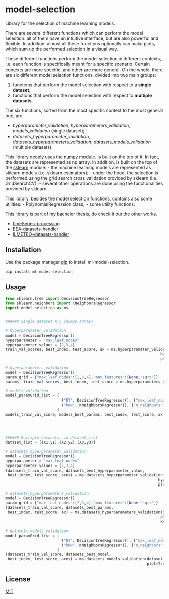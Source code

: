 # model-selection
Library for the selection of machine learning models.

There are several different functions which can perform the model selection: all of them have an intuitive interface, but
are also powerful and flexible.
In addition, almost all these functions optionally can make plots, which sum up the performed selection in a visual way.

These different functions perform the model selection in different contexts, i.e. each function is specifically meant for a
specific scenario. Certain contexts are more specific, and other are more general.
On the whole, there are six different model selection functions, divided into two main groups:
1. functions that perform the model selection with respect to a **single dataset**;
2. functions that perform the model selection with respect to **multiple datasets**.

The six functions, sorted from the most specific context to the most general one, are:
- *hyperparameter_validation*, *hyperparameters_validation*, *models_validation* (single dataset);
- *datasets_hyperparameter_validation*, *datasets_hyperparameters_validation*, *datasets_models_validation* (multiple
      datasets).

This library deeply uses the [numpy](https://numpy.org/) module. Is built on the top of it. In fact, the datasets are represented as np.array.
In addition, is built on the top of the [sklearn](https://scikit-learn.org/stable/index.html) module:
    - the machine learning models are represented as sklearn models (i.e. sklearn estimators);
    - under the hood, the selection is performed using the grid search cross validation provided by sklearn (i.e.
      GridSearchCV);
    - several other operations are done using the functionalities provided by sklearn.

This library, besides the model selection functions, contains also some utilities:
    - PolynomialRegression class;
    - some utility functions.

This library is part of my bachelor thesis, do check it out the other works.
- [timeSeries-processing](https://github.com/EnricoPittini/timeSeries-processing) 
- [EEA-datasets-handler](https://github.com/EnricoPittini/EEA-datasets-handler) 
- [ILMETEO-datasets-handler](https://github.com/EnricoPittini/ILMETEO-datasets-handler) 

## Installation
Use the package manager [pip](https://pip.pypa.io/en/stable/) to install ml-model-selection.

```bash
pip install ml-model-selection
```

## Usage

```python
from sklearn.tree import DecisionTreeRegressor
from sklearn.neighbors import KNeighborsRegressor
import model_selection as ms 


###### Single dataset X,y (numpy array)

# hyperparameter_validation
model = DecisionTreeRegressor() 
hyperparameter = "max_leaf_nodes"
hyperparameter_values = [2,3,4]
train_val_scores, best_index, test_score, ax = ms.hyperparameter_validation(X, y, model, hyperparameter, 
                                                                     hyperparameter_values, plot=True, 
                                                                     plot_train=True)

# hyperparameters_validation                                                        
model = DecisionTreeRegressor()
param_grid = {"max_leaf_nodes":[2,3,4],"max_features":[None,"sqrt"]}
params, train_val_scores, best_index, test_score = ms.hyperparameters_validation(X, y, model, param_grid, time_series=True)

# models_validation
model_paramGrid_list = [ 
                         ("DT", DecisionTreeRegressor(), {"max_leaf_nodes":[2,3,4],"max_features":[None,"sqrt"]}),
                         ("kNN", KNeighborsRegressor(), {"n_neighbors":[1,2,3],"weights":["uniform","distance"]})
                       ]
models_train_val_score, models_best_params, best_index, test_score, ax = ms.models_validation(X, y, model_paramGrid_list,
                                                                                       scale_list=[True,False], 
                                                                                       plot=True)
                                                                                       
                                                                                       
###### Multiple datasets, in dataset_list
dataset_list = [(X1,y1),(X2,y2),(X3,y3)]

# datasets_hyperparameter_validation
model = DecisionTreeRegressor() 
hyperparameter = "max_leaf_nodes"
hyperparameter_values = [2,3,4]
(datasets_train_val_score, datasets_best_hyperparameter_value, 
 best_index, test_score, axes) = ms.datasets_hyperparameter_validation(dataset_list, model, hyperparameter, 
                                                                    hyperparameter_values, plot=True, 
                                                                    plot_train=True, xvalues=["D1","D2","D3"])

# datasets_hyperparameters_validation
model = DecisionTreeRegressor()
param_grid = {"max_leaf_nodes":[2,3,4],"max_features":[None,"sqrt"]}
(datasets_train_val_score, datasets_best_params,
 best_index, test_score, ax) = ms.datasets_hyperparameters_validation(dataset_list, model, param_grid, 
                                                                     plot=True, plot_train=True, 
                                                                     xvalues=["D1","D2","D3"])
                                                                                              
# datasets_models_validation
model_paramGrid_list = [ 
                         ("DT", DecisionTreeRegressor(), {"max_leaf_nodes":[2,3,4],"max_features":[None,"sqrt"]}),
                         ("kNN", KNeighborsRegressor(), {"n_neighbors":[1,2,3],"weights":["uniform","distance"]})
                       ]                       
(datasets_train_val_score, datasets_best_model,
 best_index, test_score, axes) = ms.datasets_models_validation(dataset_list, model_paramGrid_list, time_series=True, 
                                                               plot=True, plot_train=True, xvalues=["D1","D2","D3"])
```

## License
[MIT](https://choosealicense.com/licenses/mit/)
